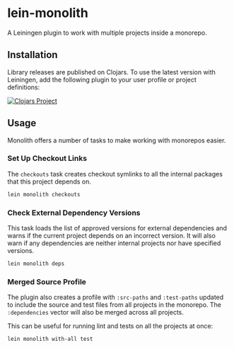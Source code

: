 lein-monolith
=============

A Leiningen plugin to work with multiple projects inside a monorepo.

## Installation

Library releases are published on Clojars. To use the latest version with
Leiningen, add the following plugin to your user profile or project
definitions:

[![Clojars Project](http://clojars.org/mvxcvi/lein-monolith/latest-version.svg)](http://clojars.org/mvxcvi/lein-monolith)

## Usage

Monolith offers a number of tasks to make working with monorepos easier.

### Set Up Checkout Links

The `checkouts` task creates checkout symlinks to all the internal packages that
this project depends on.

```bash
lein monolith checkouts
```

### Check External Dependency Versions

This task loads the list of approved versions for external dependencies and
warns if the current project depends on an incorrect version. It will also warn
if any dependencies are neither internal projects nor have specified versions.

```bash
lein monolith deps
```

### Merged Source Profile

The plugin also creates a profile with `:src-paths` and `:test-paths` updated
to include the source and test files from all projects in the monorepo. The
`:dependencies` vector will also be merged across all projects.

This can be useful for running lint and tests on all the projects at once:

```bash
lein monolith with-all test
```
